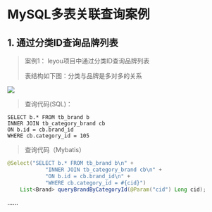 # MySQL多表关联查询案例

## 1. 通过分类ID查询品牌列表

> 案例1： leyou项目中通过分类ID查询品牌列表
>
> 表结构如下图：分类与品牌是多对多的关系

![](https://i.loli.net/2019/11/14/AisMRzcaZYmNwbV.png)

> 查询代码(SQL)：

```mssql
SELECT b.* FROM tb_brand b
INNER JOIN tb_category_brand cb
ON b.id = cb.brand_id
WHERE cb.category_id = 105
```

> 查询代码（Mybatis）

```java
@Select("SELECT b.* FROM tb_brand b\n" +
            "INNER JOIN tb_category_brand cb\n" +
            "ON b.id = cb.brand_id\n" +
            "WHERE cb.category_id = #{cid}")
    List<Brand> queryBrandByCategoryId(@Param("cid") Long cid);
```

......